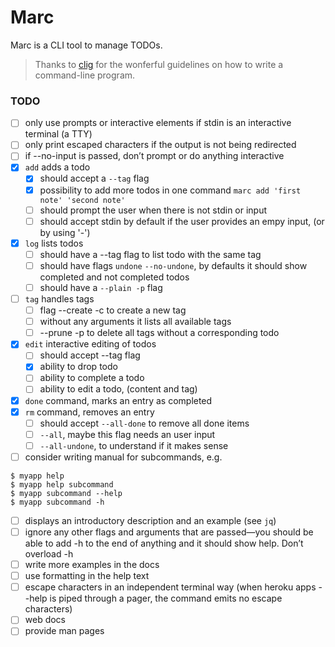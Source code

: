 # Marc

Marc is a CLI tool to manage TODOs.

> Thanks to [clig](https://clig.dev/) for the wonferful guidelines on how to write a command-line program.

### TODO

- [ ] only use prompts or interactive elements if stdin is an interactive terminal (a TTY)
- [ ] only print escaped characters if the output is not being redirected
- [ ] if --no-input is passed, don’t prompt or do anything interactive
- [x] `add` adds a todo
    - [x] should accept a `--tag` flag
    - [x] possibility to add more todos in one command `marc add 'first note' 'second note'`
    - [ ] should prompt the user when there is not stdin or input
    - [ ] should accept stdin by default if the user provides an empy input, (or by using '-')
- [x] `log` lists todos
    - [ ] should have a --tag flag to list todo with the same tag
    - [ ] should have flags `undone` `--no-undone`, by defaults it should show completed and not completed todos
    - [ ] should have a `--plain -p` flag
- [ ] `tag` handles tags
    - [ ] flag --create -c to create a new tag
    - [ ] without any arguments it lists all available tags
    - [ ] --prune -p to delete all tags without a corresponding todo
- [x] `edit` interactive editing of todos
    - [ ] should accept --tag flag
    - [x] ability to drop todo
    - [ ] ability to complete a todo
    - [ ] ability to edit a todo, (content and tag)
- [x] `done` command, marks an entry as completed
- [x] `rm` command, removes an entry
    - [ ] should accept `--all-done` to remove all done items
    - [ ] `--all`, maybe this flag needs an user input
    - [ ] `--all-undone`, to understand if it makes sense
- [ ] consider writing manual for subcommands, e.g.

```
$ myapp help
$ myapp help subcommand
$ myapp subcommand --help
$ myapp subcommand -h
```

- [ ] displays an introductory description and an example (see `jq`)
- [ ] ignore any other flags and arguments that are passed—you should be able to add -h to the end of anything and it should show help. Don’t overload -h
- [ ] write more examples in the docs
- [ ] use formatting in the help text
- [ ] escape characters in an independent terminal way (when heroku apps --help is piped through a pager, the command emits no escape characters)
- [ ] web docs
- [ ] provide man pages
